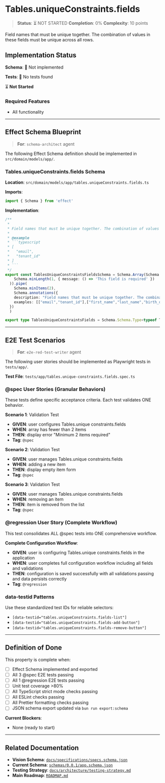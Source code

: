 # Tables.uniqueConstraints.fields

> **Status**: ⏳ NOT STARTED
> **Completion**: 0%
> **Complexity**: 10 points

Field names that must be unique together. The combination of values in these fields must be unique across all rows.

## Implementation Status

**Schema**: 🔴 Not implemented

**Tests**: 🔴 No tests found

⏳ **Not Started**

### Required Features

- All functionality

---

## Effect Schema Blueprint

> **For**: `schema-architect` agent

The following Effect Schema definition should be implemented in `src/domain/models/app/`.

### Tables.uniqueConstraints.fields Schema

**Location**: `src/domain/models/app/tables.uniqueConstraints.fields.ts`

**Imports**:

```typescript
import { Schema } from 'effect'
```

**Implementation**:

```typescript
/**
 * 
 * Field names that must be unique together. The combination of values in these fields must be unique across all rows.
 * 
 * @example
 * ```typescript
 * [
 *   "email",
 *   "tenant_id"
 * ]
 * ```
 */
export const TablesUniqueConstraintsFieldsSchema = Schema.Array(Schema.String.pipe(
    Schema.minLength(1, { message: () => 'This field is required' })
  )).pipe(
    Schema.minItems(2),
    Schema.annotations({
    description: "Field names that must be unique together. The combination of values in these fields must be unique across all rows.",
    examples: [["email","tenant_id"],["first_name","last_name","birth_date"]]
  })
  )

export type TablesUniqueConstraintsFields = Schema.Schema.Type<typeof TablesUniqueConstraintsFieldsSchema>
```

---

## E2E Test Scenarios

> **For**: `e2e-red-test-writer` agent

The following user stories should be implemented as Playwright tests in `tests/app/`.

**Test File**: `tests/app/tables.unique-constraints.fields.spec.ts`

### @spec User Stories (Granular Behaviors)

These tests define specific acceptance criteria. Each test validates ONE behavior.

**Scenario 1**: Validation Test

- **GIVEN**: user configures Tables.unique constraints.fields
- **WHEN**: array has fewer than 2 items
- **THEN**: display error "Minimum 2 items required"
- **Tag**: `@spec`

**Scenario 2**: Validation Test

- **GIVEN**: user manages Tables.unique constraints.fields
- **WHEN**: adding a new item
- **THEN**: display empty item form
- **Tag**: `@spec`

**Scenario 3**: Validation Test

- **GIVEN**: user manages Tables.unique constraints.fields
- **WHEN**: removing an item
- **THEN**: item is removed from the list
- **Tag**: `@spec`

### @regression User Story (Complete Workflow)

This test consolidates ALL @spec tests into ONE comprehensive workflow.

**Complete Configuration Workflow**:

- **GIVEN**: user is configuring Tables.unique constraints.fields in the application
- **WHEN**: user completes full configuration workflow including all fields and validations
- **THEN**: configuration is saved successfully with all validations passing and data persists correctly
- **Tag**: `@regression`

### data-testid Patterns

Use these standardized test IDs for reliable selectors:

- `[data-testid="tables.uniqueConstraints.fields-list"]`
- `[data-testid="tables.uniqueConstraints.fields-add-button"]`
- `[data-testid="tables.uniqueConstraints.fields-remove-button"]`

---

## Definition of Done

This property is complete when:

- [ ] Effect Schema implemented and exported
- [ ] All 3 @spec E2E tests passing
- [ ] All 1 @regression E2E tests passing
- [ ] Unit test coverage >80%
- [ ] All TypeScript strict mode checks passing
- [ ] All ESLint checks passing
- [ ] All Prettier formatting checks passing
- [ ] JSON schema export updated via `bun run export:schema`

**Current Blockers**:

- None (ready to start)

---

## Related Documentation

- **Vision Schema**: [`docs/specifications/specs.schema.json`](../specs.schema.json)
- **Current Schema**: [`schemas/0.0.1/app.schema.json`](../../schemas/0.0.1/app.schema.json)
- **Testing Strategy**: [`docs/architecture/testing-strategy.md`](../../architecture/testing-strategy.md)
- **Main Roadmap**: [`ROADMAP.md`](../../../ROADMAP.md)
